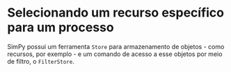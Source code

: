 # Selecionando um recurso específico para um processo

SimPy possui um ferramenta ```Store``` para armazenamento de objetos - como recursos, por exemplo - e um comando de acesso a esse objetos por meio de filtro, o ```FilterStore```.

